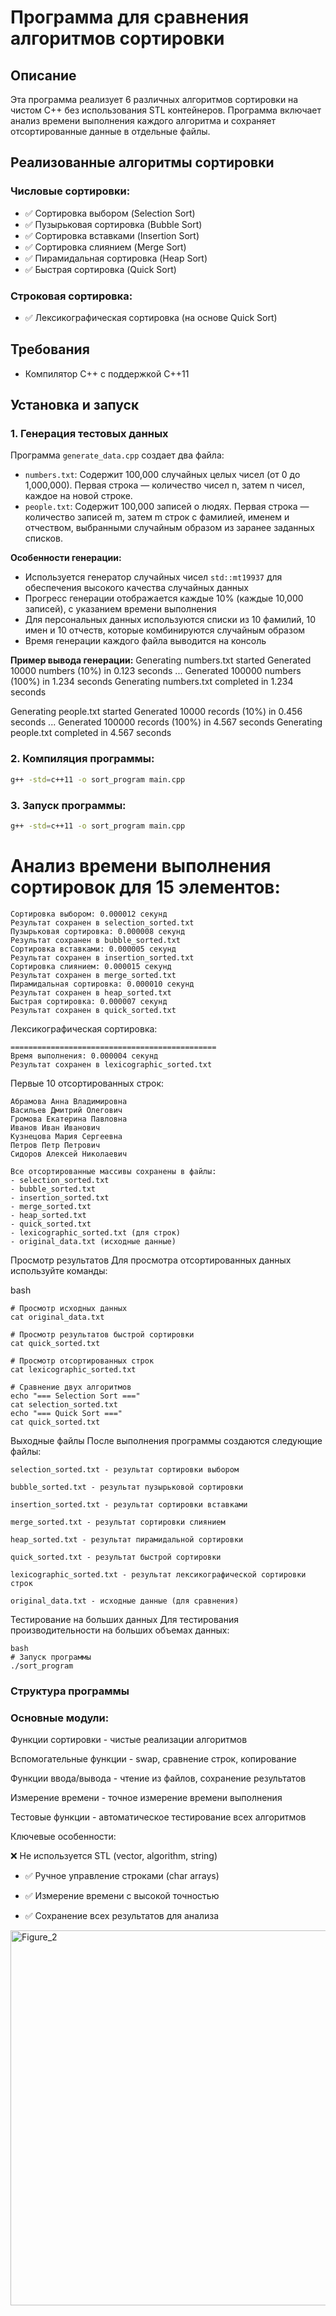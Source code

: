 # Программа для сравнения алгоритмов сортировки

## Описание

Эта программа реализует 6 различных алгоритмов сортировки на чистом C++ без использования STL контейнеров. Программа включает анализ времени выполнения каждого алгоритма и сохраняет отсортированные данные в отдельные файлы.

## Реализованные алгоритмы сортировки

### Числовые сортировки:
- ✅ Сортировка выбором (Selection Sort)
- ✅ Пузырьковая сортировка (Bubble Sort)  
- ✅ Сортировка вставками (Insertion Sort)
- ✅ Сортировка слиянием (Merge Sort)
- ✅ Пирамидальная сортировка (Heap Sort)
- ✅ Быстрая сортировка (Quick Sort)

### Строковая сортировка:
- ✅ Лексикографическая сортировка (на основе Quick Sort)

## Требования

- Компилятор C++ с поддержкой C++11

## Установка и запуск

### 1. Генерация тестовых данных

Программа `generate_data.cpp` создает два файла:

- `numbers.txt`: Содержит 100,000 случайных целых чисел (от 0 до 1,000,000). Первая строка — количество чисел n, затем n чисел, каждое на новой строке.
- `people.txt`: Содержит 100,000 записей о людях. Первая строка — количество записей m, затем m строк с фамилией, именем и отчеством, выбранными случайным образом из заранее заданных списков.

**Особенности генерации:**
- Используется генератор случайных чисел `std::mt19937` для обеспечения высокого качества случайных данных
- Прогресс генерации отображается каждые 10% (каждые 10,000 записей), с указанием времени выполнения
- Для персональных данных используются списки из 10 фамилий, 10 имен и 10 отчеств, которые комбинируются случайным образом
- Время генерации каждого файла выводится на консоль

**Пример вывода генерации:**
Generating numbers.txt started
Generated 10000 numbers (10%) in 0.123 seconds
...
Generated 100000 numbers (100%) in 1.234 seconds
Generating numbers.txt completed in 1.234 seconds

Generating people.txt started
Generated 10000 records (10%) in 0.456 seconds
...
Generated 100000 records (100%) in 4.567 seconds
Generating people.txt completed in 4.567 seconds

### 2. Компиляция программы:

```bash
g++ -std=c++11 -o sort_program main.cpp
```
### 3. Запуск программы:
```bash
g++ -std=c++11 -o sort_program main.cpp
```
Анализ времени выполнения сортировок для 15 элементов:
==============================================
```
Сортировка выбором: 0.000012 секунд
Результат сохранен в selection_sorted.txt
Пузырьковая сортировка: 0.000008 секунд
Результат сохранен в bubble_sorted.txt
Сортировка вставками: 0.000005 секунд
Результат сохранен в insertion_sorted.txt
Сортировка слиянием: 0.000015 секунд
Результат сохранен в merge_sorted.txt
Пирамидальная сортировка: 0.000010 секунд
Результат сохранен в heap_sorted.txt
Быстрая сортировка: 0.000007 секунд
Результат сохранен в quick_sorted.txt
```
Лексикографическая сортировка:
```
==============================================
Время выполнения: 0.000004 секунд
Результат сохранен в lexicographic_sorted.txt
```
Первые 10 отсортированных строк:
```
Абрамова Анна Владимировна
Васильев Дмитрий Олегович
Громова Екатерина Павловна
Иванов Иван Иванович
Кузнецова Мария Сергеевна
Петров Петр Петрович
Сидоров Алексей Николаевич

Все отсортированные массивы сохранены в файлы:
- selection_sorted.txt
- bubble_sorted.txt
- insertion_sorted.txt
- merge_sorted.txt
- heap_sorted.txt
- quick_sorted.txt
- lexicographic_sorted.txt (для строк)
- original_data.txt (исходные данные)
```
Просмотр результатов
Для просмотра отсортированных данных используйте команды:

bash
```
# Просмотр исходных данных
cat original_data.txt

# Просмотр результатов быстрой сортировки
cat quick_sorted.txt

# Просмотр отсортированных строк
cat lexicographic_sorted.txt

# Сравнение двух алгоритмов
echo "=== Selection Sort ==="
cat selection_sorted.txt
echo "=== Quick Sort ==="
cat quick_sorted.txt
```
Выходные файлы
После выполнения программы создаются следующие файлы:
```
selection_sorted.txt - результат сортировки выбором

bubble_sorted.txt - результат пузырьковой сортировки

insertion_sorted.txt - результат сортировки вставками

merge_sorted.txt - результат сортировки слиянием

heap_sorted.txt - результат пирамидальной сортировки

quick_sorted.txt - результат быстрой сортировки

lexicographic_sorted.txt - результат лексикографической сортировки строк

original_data.txt - исходные данные (для сравнения)
```
Тестирование на больших данных
Для тестирования производительности на больших объемах данных:
```
bash
# Запуск программы
./sort_program
```
### Структура программы
### Основные модули:

Функции сортировки - чистые реализации алгоритмов

Вспомогательные функции - swap, сравнение строк, копирование

Функции ввода/вывода - чтение из файлов, сохранение результатов

Измерение времени - точное измерение времени выполнения

Тестовые функции - автоматическое тестирование всех алгоритмов

Ключевые особенности:

❌ Не используется STL (vector, algorithm, string)

- ✅ Ручное управление строками (char arrays)

- ✅ Измерение времени с высокой точностью

- ✅ Сохранение всех результатов для анализа

<img width="1000" height="600" alt="Figure_2" src="https://github.com/user-attachments/assets/2c559ddf-f9be-4e02-be96-d126ed20c538" />
